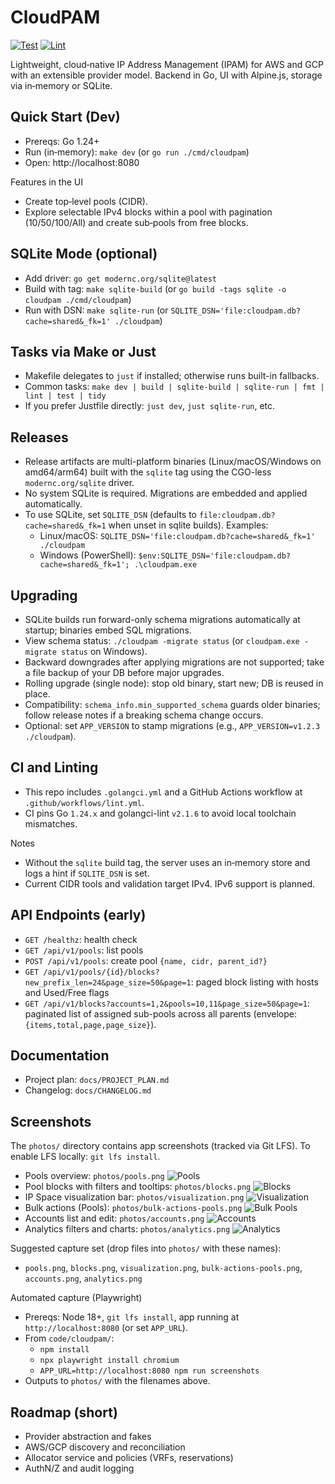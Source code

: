 # CloudPAM

[![Test](https://github.com/BadgerOps/cloudpam/actions/workflows/test.yml/badge.svg)](https://github.com/BadgerOps/cloudpam/actions/workflows/test.yml)
[![Lint](https://github.com/BadgerOps/cloudpam/actions/workflows/lint.yml/badge.svg)](https://github.com/BadgerOps/cloudpam/actions/workflows/lint.yml)

Lightweight, cloud‑native IP Address Management (IPAM) for AWS and GCP with an extensible provider model. Backend in Go, UI with Alpine.js, storage via in‑memory or SQLite.

## Quick Start (Dev)
- Prereqs: Go 1.24+
- Run (in‑memory): `make dev` (or `go run ./cmd/cloudpam`)
- Open: http://localhost:8080

Features in the UI
- Create top‑level pools (CIDR).
- Explore selectable IPv4 blocks within a pool with pagination (10/50/100/All) and create sub‑pools from free blocks.

## SQLite Mode (optional)
- Add driver: `go get modernc.org/sqlite@latest`
- Build with tag: `make sqlite-build` (or `go build -tags sqlite -o cloudpam ./cmd/cloudpam`)
- Run with DSN: `make sqlite-run` (or `SQLITE_DSN='file:cloudpam.db?cache=shared&_fk=1' ./cloudpam`)

## Tasks via Make or Just
- Makefile delegates to `just` if installed; otherwise runs built-in fallbacks.
- Common tasks: `make dev | build | sqlite-build | sqlite-run | fmt | lint | test | tidy`
- If you prefer Justfile directly: `just dev`, `just sqlite-run`, etc.

## Releases
- Release artifacts are multi-platform binaries (Linux/macOS/Windows on amd64/arm64) built with the `sqlite` tag using the CGO-less `modernc.org/sqlite` driver.
- No system SQLite is required. Migrations are embedded and applied automatically.
- To use SQLite, set `SQLITE_DSN` (defaults to `file:cloudpam.db?cache=shared&_fk=1` when unset in sqlite builds). Examples:
  - Linux/macOS: `SQLITE_DSN='file:cloudpam.db?cache=shared&_fk=1' ./cloudpam`
  - Windows (PowerShell): `$env:SQLITE_DSN='file:cloudpam.db?cache=shared&_fk=1'; .\cloudpam.exe`

## Upgrading
- SQLite builds run forward-only schema migrations automatically at startup; binaries embed SQL migrations.
- View schema status: `./cloudpam -migrate status` (or `cloudpam.exe -migrate status` on Windows).
- Backward downgrades after applying migrations are not supported; take a file backup of your DB before major upgrades.
- Rolling upgrade (single node): stop old binary, start new; DB is reused in place.
- Compatibility: `schema_info.min_supported_schema` guards older binaries; follow release notes if a breaking schema change occurs.
- Optional: set `APP_VERSION` to stamp migrations (e.g., `APP_VERSION=v1.2.3 ./cloudpam`).

## CI and Linting
- This repo includes `.golangci.yml` and a GitHub Actions workflow at `.github/workflows/lint.yml`.
- CI pins Go `1.24.x` and golangci-lint `v2.1.6` to avoid local toolchain mismatches.

Notes
- Without the `sqlite` build tag, the server uses an in‑memory store and logs a hint if `SQLITE_DSN` is set.
- Current CIDR tools and validation target IPv4. IPv6 support is planned.

## API Endpoints (early)
- `GET /healthz`: health check
- `GET /api/v1/pools`: list pools
- `POST /api/v1/pools`: create pool `{name, cidr, parent_id?}`
- `GET /api/v1/pools/{id}/blocks?new_prefix_len=24&page_size=50&page=1`: paged block listing with hosts and Used/Free flags
- `GET /api/v1/blocks?accounts=1,2&pools=10,11&page_size=50&page=1`: paginated list of assigned sub-pools across all parents (envelope: `{items,total,page,page_size}`).

## Documentation
- Project plan: `docs/PROJECT_PLAN.md`
- Changelog: `docs/CHANGELOG.md`

## Screenshots
The `photos/` directory contains app screenshots (tracked via Git LFS). To enable LFS locally: `git lfs install`.

- Pools overview: `photos/pools.png`
  ![Pools](photos/pools.png)
- Pool blocks with filters and tooltips: `photos/blocks.png`
  ![Blocks](photos/blocks.png)
- IP Space visualization bar: `photos/visualization.png`
  ![Visualization](photos/visualization.png)
- Bulk actions (Pools): `photos/bulk-actions-pools.png`
  ![Bulk Pools](photos/bulk-actions-pools.png)
- Accounts list and edit: `photos/accounts.png`
  ![Accounts](photos/accounts.png)
- Analytics filters and charts: `photos/analytics.png`
  ![Analytics](photos/analytics.png)

Suggested capture set (drop files into `photos/` with these names):
- `pools.png`, `blocks.png`, `visualization.png`, `bulk-actions-pools.png`, `accounts.png`, `analytics.png`

Automated capture (Playwright)
- Prereqs: Node 18+, `git lfs install`, app running at `http://localhost:8080` (or set `APP_URL`).
- From `code/cloudpam/`:
  - `npm install`
  - `npx playwright install chromium`
  - `APP_URL=http://localhost:8080 npm run screenshots`
- Outputs to `photos/` with the filenames above.


## Roadmap (short)
- Provider abstraction and fakes
- AWS/GCP discovery and reconciliation
- Allocator service and policies (VRFs, reservations)
- AuthN/Z and audit logging
